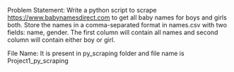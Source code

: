 

Problem Statement:
Write a python script to scrape https://www.babynamesdirect.com to get all baby names for boys and girls both.
Store the names in a comma-separated format in names.csv with two fields: name, gender.
The first column will contain all names and second column will contain either boy or girl.

File Name:
It is present in py_scraping folder and file name is Project1_py_scraping
